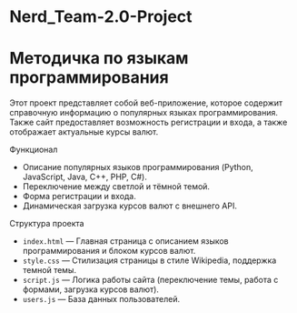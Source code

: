 # Nerd_Team-2.0-Project
# Методичка по языкам программирования

Этот проект представляет собой веб-приложение, которое содержит справочную информацию о популярных языках программирования. Также сайт предоставляет возможность регистрации и входа, а также отображает актуальные курсы валют.

Функционал
- Описание популярных языков программирования (Python, JavaScript, Java, C++, PHP, C#).
- Переключение между светлой и тёмной темой.
- Форма регистрации и входа.
- Динамическая загрузка курсов валют с внешнего API.

Структура проекта
- `index.html` — Главная страница с описанием языков программирования и блоком курсов валют.
- `style.css` — Стилизация страницы в стиле Wikipedia, поддержка темной темы.
- `script.js` — Логика работы сайта (переключение темы, работа с формами, загрузка курсов валют).
- `users.js` — База данных пользователей.
